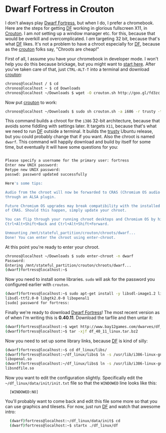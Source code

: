 Dwarf Fortress in Crouton
=========================

I don't always play [Dwarf Fortress][df], but when I do, I prefer a chromebook.
Here are the steps for getting [DF] working in glorious fullscreen X11, in
[Crouton][cr]. I am *not* setting up a window manager etc. for this, because
that would be overkill and overcomplicated. I *am* targeting 32 bit, because
that's what [DF] likes. It's not a problem to have a chroot especially for
[DF], because as the [crouton][cr] folks say, "Chroots are cheap!"

First of all, I assume you have your chromebook in developer mode. I won't help
you do this because brickage, but you might want to [start
here](//www.chromium.org/chromium-os/developer-information-for-chrome-os-devices).
After you've taken care of that, just `CTRL-ALT-T` into a terminal and download
[crouton][cr]:

```sh
chronos@localhost / $ cd
chronos@localhost ~ $ cd Downloads
chronos@localhost ~/Downloads $ wget -O crouton.sh http://goo.gl/fd3zc
```

Now put [crouton][cr] to work:

```sh
chronos@localhost ~/Downloads $ sudo sh crouton.sh -a i686 -r trusty -t x11 -n dwarf
```

This command builds a chroot for the `i386` 32-bit architecture, because that
avoids some fiddling with settings later. It targets `X11`, because that's what
we need to run [DF] outside a terminal. It builds the
[trusty](https://wiki.ubuntu.com/TrustyTahr) Ubuntu release, but you could
probably change that if you want. Also the chroot is named `dwarf`. This
command will happily download and build by itself for some time, but eventually
it will have some questions for you:

```sh

Please specify a username for the primary user: fortress
Enter new UNIX password: 
Retype new UNIX password: 
passwd: password updated successfully

Here's some tips:

Audio from the chroot will now be forwarded to CRAS (Chromium OS audio server),
through an ALSA plugin.

Future Chromium OS upgrades may break compatibility with the installed version
of CRAS. Should this happen, simply update your chroot.

You can flip through your running chroot desktops and Chromium OS by hitting
Ctrl+Alt+Shift+Back and Ctrl+Alt+Shift+Forward.

Unmounting /mnt/stateful_partition/crouton/chroots/dwarf...
Done! You can enter the chroot using enter-chroot.
```

At this point you're ready to enter your chroot.

```sh
chronos@localhost ~/Downloads $ sudo enter-chroot -n dwarf
Password: 
Entering /mnt/stateful_partition/crouton/chroots/dwarf...
(dwarf)fortress@localhost:~$ 
```

Now you need to install some libraries. `sudo` will ask for the password you
configured earlier with `crouton`. 

```sh
(dwarf)fortress@localhost:~$ sudo apt-get install -y libsdl-image1.2 libsdl-sound1.2 \
libsdl-ttf2.0-0 libgtk2.0-0 libopenal1
[sudo] password for fortress: 
```

Finally we're ready to download [Dwarf Fortress][df]! The most recent version
as of when I'm writing this is **0.40.11**. Download the tarfile and then untar it:

```sh
(dwarf)fortress@localhost:~$ wget http://www.bay12games.com/dwarves/df_40_11_linux.tar.bz2
(dwarf)fortress@localhost:~$ tar -xjf df_40_11_linux.tar.bz2
```

Now you need to set up some library links, because [DF] is kind of silly:

```sh
(dwarf)fortress@localhost:~$ cd df_linux/libs/
(dwarf)fortress@localhost:~/df_linux/libs$ ln -s /usr/lib/i386-linux-gnu/libopenal.so.1 \
libopenal.so
(dwarf)fortress@localhost:~/df_linux/libs$ ln -s /usr/lib/i386-linux-gnu/libsndfile.so.1 \
libsndfile.so
```

Now you want to edit the configuration slightly. Specifically edit the
`~/df_linux/data/init/init.txt` file so that the `WINDOWED` line looks like this:

```
  [WINDOWED:NO]
```

You'll probably want to come back and edit this file some more so that you can
use graphics and tilesets. For now, just run [DF] and watch that awesome intro:

```sh
  (dwarf)fortress@localhost:~/df_linux/data/init$ cd
  (dwarf)fortress@localhost:~$ startx ./df_linux/df
```

[df]: //www.bay12games.com/dwarves/ "Dwarf Fortress"
[cr]: //github.com/dnschneid/crouton "Crouton"
